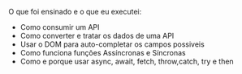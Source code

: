 O que foi ensinado e o que eu executei:
* Como consumir um API
* Como converter e tratar os dados de uma API
* Usar o DOM para auto-completar os campos possiveis
* Como funciona funções Assíncronas e Síncronas 
* Como e porque usar async, await, fetch, throw,catch, try e then
